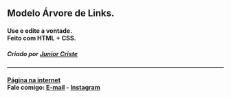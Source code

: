 <h2>Modelo Árvore de Links. </he>
<h4>Use e edite a vontade.
<br />
Feito com HTML + CSS.  </h4>

<h5> Criado por <a href="https://github.com/juniorcriste">Junior Criste</a></h5>
<hr /> 
<h4> <a href="https://www.informaticode.store/arvore">Página na internet</a> 
<br />
<b>Fale comigo:</b> <a href="mailto:informaticode@gmail.com">E-mail</a> - <a href="https://www.instagram.com/myself.junior/">Instagram</a>
</h4>
